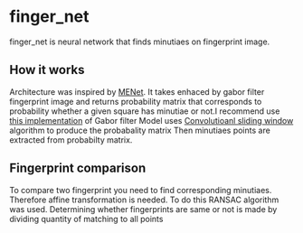 # finger_net
finger_net is  neural network that finds minutiaes on fingerprint image.

## How it works
Architecture was inspired by [MENet](https://www.benjaminrosman.com/papers/ijcb17.pdf).
It takes enhaced by gabor filter fingerprint image and returns probability matrix that corresponds to probability whether a
given square has minutiae or not.I recommend use [this implementation](https://github.com/Utkarsh-Deshmukh/Fingerprint-Enhancement-Python) of Gabor filter
Model uses [Convolutioanl sliding window](https://medium.com/ai-quest/convolutional-implementation-of-the-sliding-window-algorithm-db93a49f99a0) algorithm to produce the probabality matrix 
Then minutiaes points are extracted from probabilty matrix.

## Fingerprint comparison
To compare two fingerprint you need to find corresponding minutiaes. Therefore  affine transformation is needed.
To do this RANSAC algorithm was used. 
Determining whether fingerprints are same or not is made by dividing quantity of matching to all points

